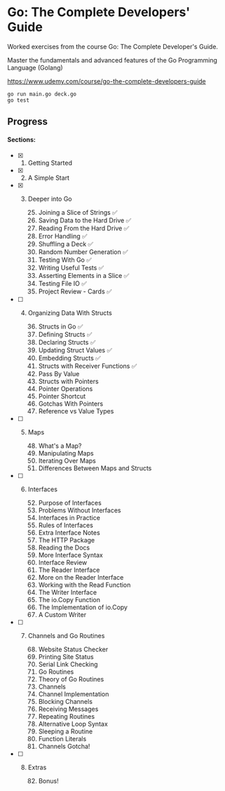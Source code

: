 # Go: The Complete Developers' Guide

Worked exercises from the course Go: The Complete Developer's Guide. 

Master the fundamentals and advanced features of the Go Programming Language (Golang)

https://www.udemy.com/course/go-the-complete-developers-guide

````
go run main.go deck.go
go test
````

## Progress

#### Sections:
- [x] 1. Getting Started
- [x] 2. A Simple Start
- [x] 3. Deeper into Go
        
        25. Joining a Slice of Strings ✅
        26. Saving Data to the Hard Drive ✅
        27. Reading From the Hard Drive ✅
        28. Error Handling ✅
        29. Shuffling a Deck ✅
        30. Random Number Generation ✅
        31. Testing With Go ✅
        32. Writing Useful Tests ✅
        33. Asserting Elements in a Slice ✅
        34. Testing File IO ✅
        35. Project Review - Cards ✅ 

- [ ] 4. Organizing Data With Structs
    
        36. Structs in Go ✅ 
        37. Defining Structs ✅ 
        38. Declaring Structs ✅ 
        39. Updating Struct Values ✅ 
        40. Embedding Structs ✅ 
        41. Structs with Receiver Functions ✅ 
        42. Pass By Value
        43. Structs with Pointers
        44. Pointer Operations
        45. Pointer Shortcut
        46. Gotchas With Pointers
        47. Reference vs Value Types

- [ ] 5. Maps

        48. What's a Map?
        49. Manipulating Maps
        50. Iterating Over Maps
        51. Differences Between Maps and Structs
    
- [ ] 6. Interfaces
    
        52. Purpose of Interfaces
        53. Problems Without Interfaces
        54. Interfaces in Practice
        55. Rules of Interfaces
        56. Extra Interface Notes
        57. The HTTP Package
        58. Reading the Docs
        59. More Interface Syntax
        60. Interface Review
        61. The Reader Interface
        62. More on the Reader Interface
        63. Working with the Read Function
        64. The Writer Interface
        65. The io.Copy Function
        66. The Implementation of io.Copy
        67. A Custom Writer

- [ ] 7. Channels and Go Routines
    
        68. Website Status Checker
        69. Printing Site Status
        70. Serial Link Checking
        71. Go Routines
        72. Theory of Go Routines
        73. Channels
        74. Channel Implementation
        75. Blocking Channels
        76. Receiving Messages
        77. Repeating Routines
        78. Alternative Loop Syntax
        79. Sleeping a Routine
        80. Function Literals
        81. Channels Gotcha!
    
- [ ] 8. Extras

       82. Bonus!
    
